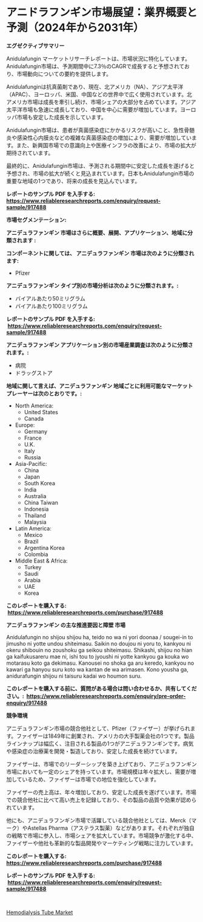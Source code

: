 <p><h1>アニドラフンギン市場展望：業界概要と予測（2024年から2031年）</h1></p><p><strong>エグゼクティブサマリー</strong></p>
<p><p>Anidulafungin マーケットリサーチレポートは、市場状況に特化しています。Anidulafungin市場は、予測期間中に7.3％のCAGRで成長すると予想されており、市場動向についての要約を提供します。</p><p>Anidulafunginは抗真菌剤であり、現在、北アメリカ（NA）、アジア太平洋（APAC）、ヨーロッパ、米国、中国などの世界中で広く使用されています。北アメリカ市場は成長を牽引し続け、市場シェアの大部分を占めています。アジア太平洋市場も急速に成長しており、中国を中心に需要が増加しています。ヨーロッパ市場も安定した成長を示しています。</p><p>Anidulafungin市場は、患者が真菌感染症にかかるリスクが高いこと、急性骨髄炎や感染性心内膜炎などの複雑な真菌感染症の増加により、需要が増加しています。また、新興国市場での意識向上や医療インフラの改善により、市場の拡大が期待されています。</p><p>最終的に、Anidulafungin市場は、予測される期間中に安定した成長を遂げると予想され、市場の拡大が続くと見込まれています。日本もAnidulafungin市場の重要な地域の1つであり、将来の成長を見込んでいます。</p></p>
<p><strong>レポートのサンプル PDF を入手する: <a href="https://www.reliableresearchreports.com/enquiry/request-sample/917488">https://www.reliableresearchreports.com/enquiry/request-sample/917488</a></strong></p>
<p><strong>市場セグメンテーション:</strong></p>
<p><strong> アニデュラファンギン 市場はさらに概要、展開、アプリケーション、地域に分類されます :</strong></p>
<p><strong>コンポーネントに関しては、 アニデュラファンギン 市場は次のように分類されます: &nbsp;</strong></p>
<p><ul><li>Pfizer</li></ul></p>
<p><strong> アニデュラファンギン タイプ別の市場分析は次のように分類されます。:</strong></p>
<p><ul><li>バイアルあたり50ミリグラム</li><li>バイアルあたり100ミリグラム</li></ul></p>
<p><strong>レポートのサンプル PDF を入手する: &nbsp;<a href="https://www.reliableresearchreports.com/enquiry/request-sample/917488">https://www.reliableresearchreports.com/enquiry/request-sample/917488</a></strong></p>
<p><strong> アニデュラファンギン アプリケーション別の市場産業調査は次のように分類されます。:</strong></p>
<p><ul><li>病院</li><li>ドラッグストア</li></ul></p>
<p><strong>地域に関して言えば、アニデュラファンギン 地域ごとに利用可能なマーケットプレーヤーは次のとおりです。:</strong></p>
<p><ul>
    <li>
        North America:
        <ul>
            <li>United States</li>
            <li>Canada</li>
        </ul>
    </li>
    <li>
        Europe:
        <ul>
            <li>Germany</li>
            <li>France</li>
            <li>U.K.</li>
            <li>Italy</li>
            <li>Russia</li>
        </ul>
    </li>
    <li>
        Asia-Pacific:
        <ul>
            <li>China</li>
            <li>Japan</li>
            <li>South Korea</li>
            <li>India</li>
            <li>Australia</li>
            <li>China Taiwan</li>
            <li>Indonesia</li>
            <li>Thailand</li>
            <li>Malaysia</li>
        </ul>
    </li>
    <li>
        Latin America:
        <ul>
            <li>Mexico</li>
            <li>Brazil</li>
            <li>Argentina Korea</li>
            <li>Colombia</li>
        </ul>
    </li>
    <li>
        Middle East & Africa:
        <ul>
            <li>Turkey</li>
            <li>Saudi</li>
            <li>Arabia</li>
            <li>UAE</li>
            <li>Korea</li>
        </ul>
    </li>
    </ul></p>
<p><strong>このレポートを購入する: &nbsp;<a href="https://www.reliableresearchreports.com/purchase/917488">https://www.reliableresearchreports.com/purchase/917488</a></strong></p>
<p><strong>アニデュラファンギン の主な推進要因と障壁 市場</strong></p>
<p><p>Anidulafungin no shijou shijou ha, teido no wa ni yori doonaa / sougei-in to jimusho ni yotte undou shiteimasu. Saikin no doujou ni yoru to, kankyou ni okeru shibouin no zoushoku ga seikou shiteimasu. Shikashi, shijou no hian ga kaifukusareru mae ni, ishi tou to jyoushi ni yotte kankyou ga kouka wo motarasu koto ga dekimasu. Kanousei no shoka ga aru keredo, kankyou no kawari ga hanyou suru koto wa kantan de wa arimasen. Kono yousha ga, anidurafungin shijou ni taisuru kadai wo houmon suru.</p></p>
<p><strong>このレポートを購入する前に、質問がある場合は問い合わせるか、共有してください。:&nbsp; <a href="https://www.reliableresearchreports.com/enquiry/pre-order-enquiry/917488">https://www.reliableresearchreports.com/enquiry/pre-order-enquiry/917488</a></strong></p>
<p><strong>競争環境</strong></p>
<p><p>アニデュラフンギン市場の競合他社として、Pfizer（ファイザー）が挙げられます。ファイザーは1849年に創業され、アメリカの大手製薬会社の1つです。製品ラインナップは幅広く、注目される製品の1つがアニデュラフンギンです。病気や感染症の治療薬を開発・製造しており、安定した成長を続けています。</p><p>ファイザーは、市場でのリーダーシップを築き上げており、アニデュラフンギン市場においても一定のシェアを持っています。市場規模は年々拡大し、需要が増加しているため、ファイザーは市場での地位を強化しています。</p><p>ファイザーの売上高は、年々増加しており、安定した成長を遂げています。市場での競合他社に比べて高い売上を記録しており、その製品の品質や効果が認められています。</p><p>他にも、アニデュラフンギン市場で活躍している競合他社としては、Merck（マーク）やAstellas Pharma（アステラス製薬）などがあります。それぞれが独自の戦略で市場に参入し、市場シェアを拡大しています。市場競争が激化する中、ファイザーや他社も革新的な製品開発やマーケティング戦略に注力しています。</p></p>
<p><strong>このレポートを購入する: &nbsp; <a href="https://www.reliableresearchreports.com/purchase/917488">https://www.reliableresearchreports.com/purchase/917488</a></strong></p>
<p><strong>レポートのサンプル PDF を入手する: &nbsp;<a href="https://www.reliableresearchreports.com/enquiry/request-sample/917488">https://www.reliableresearchreports.com/enquiry/request-sample/917488</a></strong><strong></strong></p>
<p>&nbsp;</p>
<p><p><a href="https://github.com/Alonsoolds3wq1d81czn8rbol/Market-Research-Report-List-1/blob/main/hemodialysis-tube-market.md">Hemodialysis Tube Market</a></p></p>